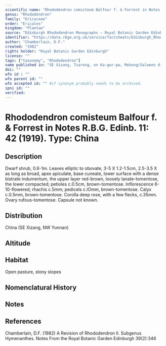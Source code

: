 ```yaml
---
scientific name: "Rhododendron comisteum Balfour f. & Forrest in Notes R.B.G. Edinb. 11: 42 (1919). Type: China"
genus: "Rhododendron"
family: "Ericaceae"
order: "Ericales"
kingdom: "Plantae"
source: "Edinburgh Rhododendron Monographs – Royal Botanic Garden Edinburgh"
identifier: "https://data.rbge.org.uk/service/factsheets/Edinburgh_Rhododendron_Monographs.xhtml"
author: "Chamberlain, D.F."
created: "1982"
rights holder: "Royal Botanic Garden Edinburgh"
license: ""
tags: ["taxonomy", "Rhododendron"]
name published in: "SE Xizang, Tsarong, on Ka-gwr-pw, Mekong/Salween divide, 28°25'N, 14000ft, vi 1917, Forrest 14501 (holo. E; iso. K)."
doi: ""
wfo id : ""
wfo parent id: ""
wfo accepted id: "" #if synonym probably needs to be archived.                      
ipni id: ""
verified:
---
```


                       

# Rhododendron comisteum Balfour f. & Forrest in Notes R.B.G. Edinb. 11: 42 (1919). Type: China

## Description
Dwarf shrub, 0.6-1m. Leaves elliptic to obovate, 3-5 X 1.2-1.5cm, 2.5-3.5 X as long as broad, apex apiculate, base cuneate, lower surface with a dense bistrate indumentum, the upper layer red-brown, loosely lanate-tomentose, the lower compacted; petioles c.0.5cm, brown-tomentose. Inflorescence 6-10-flowered; rhachis c.5mm; pedicels c.lOmm, brown-tomentose. Calyx c.0.5mm, brown-tomentose. Corolla deep rose, with a few flecks, c.35mm. Ovary rufous-tomentose. Capsule not known.

## Distribution
China (SE Xizang, NW Yunnan)

## Altitude


## Habitat
Open pasture, stony slopes

## Nomenclatural History

                       
## Notes


## References

Chamberlain, D.F. (1982) A Revision of Rhododendron II. Subgenus Hymenanthes. Notes From the Royal Botanic Garden Edinburgh 39(2):346
